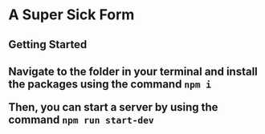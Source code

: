 <h1>A Super Sick Form</h1>
<h2>Getting Started<h2>
  <p>Navigate to the folder in your terminal and install the packages using the command <code>npm i</code></p>

  <p>Then, you can start a server by using the command <code>npm run start-dev</code></p>
